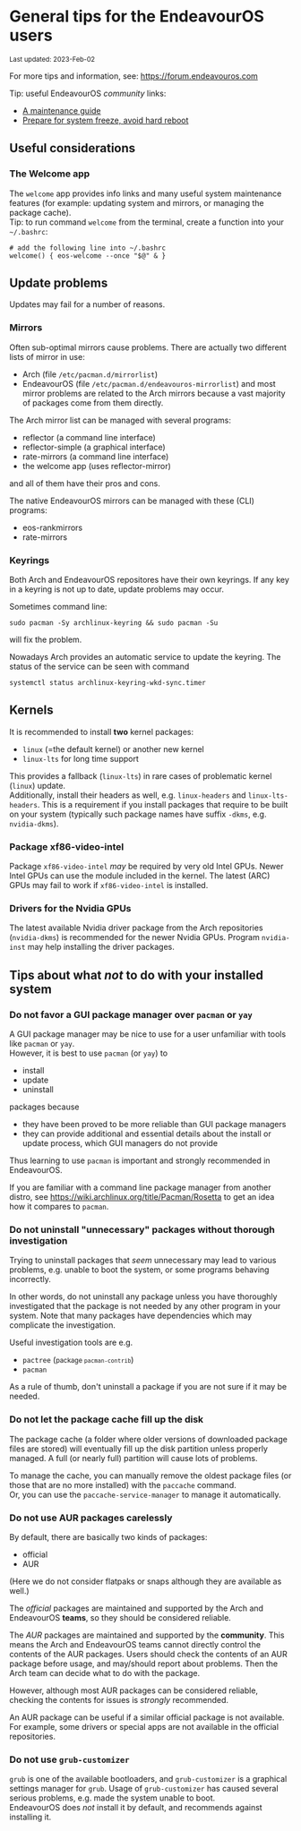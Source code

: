 # General tips for the EndeavourOS users

<small>
Last updated: 2023-Feb-02
</small>

For more tips and information, see: https://forum.endeavouros.com

Tip: useful EndeavourOS *community* links:
- [A maintenance guide](https://forum.endeavouros.com/t/a-complete-idiots-guide-to-endeavour-os-maintenance-update-upgrade)
- [Prepare for system freeze, avoid hard reboot](https://forum.endeavouros.com/t/tip-enable-magic-sysrq-key-reisub)

## Useful considerations

### The Welcome app
The `welcome` app provides info links and many useful system maintenance features (for example: updating system and mirrors, or managing the package cache).<br>
Tip: to run command `welcome` from the terminal, create a function into your `~/.bashrc`:
```
# add the following line into ~/.bashrc
welcome() { eos-welcome --once "$@" & }
```

## Update problems

Updates may fail for a number of reasons.

### Mirrors

Often sub-optimal mirrors cause problems. There are actually two different lists of mirror in use:
- Arch (file `/etc/pacman.d/mirrorlist`)
- EndeavourOS (file `/etc/pacman.d/endeavouros-mirrorlist`)
and most mirror problems are related to the Arch mirrors because a vast majority of packages come from them directly.

The Arch mirror list can be managed with several programs:
- reflector (a command line interface)
- reflector-simple (a graphical interface)
- rate-mirrors (a command line interface)
- the welcome app (uses reflector-mirror)

and all of them have their pros and cons.

The native EndeavourOS mirrors can be managed with these (CLI) programs:
- eos-rankmirrors
- rate-mirrors

### Keyrings

Both Arch and EndeavourOS repositores have their own keyrings.
If any key in a keyring is not up to date, update problems may occur.

Sometimes command line:
```
sudo pacman -Sy archlinux-keyring && sudo pacman -Su
```
will fix the problem.

Nowadays Arch provides an automatic service to update the keyring. The status of the service can be seen with command
```
systemctl status archlinux-keyring-wkd-sync.timer
```


## Kernels

It is recommended to install **two** kernel packages:
- `linux` (=the default kernel) or another new kernel
- `linux-lts` for long time support

This provides a fallback (`linux-lts`) in rare cases of problematic kernel (`linux`) update.<br>
Additionally, install their headers as well, e.g. `linux-headers` and `linux-lts-headers`. This is a requirement if you install packages that require to be built on your system (typically such package names have suffix `-dkms`, e.g. `nvidia-dkms`).
 
### Package xf86-video-intel

Package `xf86-video-intel` *may* be required by very old Intel GPUs. Newer Intel GPUs can use the module included in the kernel. The latest (ARC) GPUs may fail to work if `xf86-video-intel` is installed.

### Drivers for the Nvidia GPUs

The latest available Nvidia driver package from the Arch repositories (`nvidia-dkms`) is recommended for the newer Nvidia GPUs. Program `nvidia-inst` may help installing the driver packages.

## Tips about what *not* to do with your installed system

### Do not favor a GUI package manager over `pacman` or `yay`

A GUI package manager may be nice to use for a user unfamiliar with tools like `pacman` or `yay`.<br>
However, it is best to use `pacman` (or `yay`) to
- install
- update
- uninstall

 packages because
- they have been proved to be more reliable than GUI package managers
- they can provide additional and essential details about the install or update process, which GUI managers do not provide

Thus learning to use `pacman` is important and strongly recommended in EndeavourOS.

If you are familiar with a command line package manager from another distro, see https://wiki.archlinux.org/title/Pacman/Rosetta to get an idea how it compares to `pacman`.

### Do not uninstall "unnecessary" packages without thorough investigation

Trying to uninstall packages that *seem* unnecessary may lead to various problems, e.g. unable to boot the system, or some programs behaving incorrectly.

In other words, do not uninstall any package unless you have thoroughly investigated that the package is not needed by any other program in your system. Note that many packages have dependencies which may complicate the investigation.

Useful investigation tools are e.g.
- `pactree` (<small>package `pacman-contrib`</small>)
- `pacman`

As a rule of thumb, don't uninstall a package if you are not sure if it may be needed.

### Do not let the package cache fill up the disk

The package cache (a folder where older versions of downloaded package files are stored) will eventually fill up the disk partition unless properly managed. A full (or nearly full) partition will cause lots of problems.

To manage the cache, you can manually remove the oldest package files (or those that are no more installed) with the `paccache` command.<br>Or, you can use the `paccache-service-manager` to manage it automatically.

### Do not use AUR packages carelessly

By default, there are basically two kinds of packages:
- official
- AUR

(Here we do not consider flatpaks or snaps although they are available as well.)

The *official* packages are maintained and supported by the Arch and EndeavourOS **teams**, so they should be considered reliable.

The *AUR* packages are maintained and supported by the **community**. This means the Arch and EndeavourOS teams cannot directly control the contents of the AUR packages.
Users should check the contents of an AUR package before usage, and may/should report about problems. Then the Arch team can decide what to do with the package.

However, although most AUR packages can be considered reliable, checking the contents for issues is *strongly* recommended.

An AUR package can be useful if a similar official package is not available. For example, some drivers or special apps are not available in the official repositories.

### Do not use `grub-customizer`

`grub` is one of the available bootloaders, and `grub-customizer` is a graphical settings manager for `grub`. Usage of `grub-customizer` has caused several serious problems, e.g. made the system unable to boot.<br>
EndeavourOS does *not* install it by default, and recommends against installing it.

